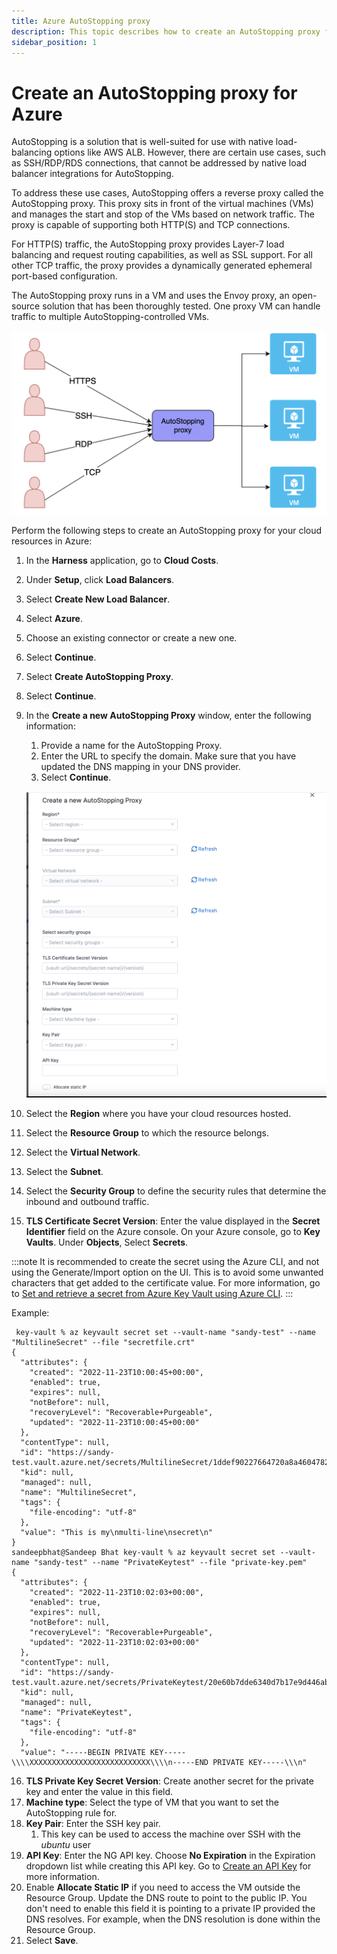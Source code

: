 ```yaml
---
title: Azure AutoStopping proxy
description: This topic describes how to create an AutoStopping proxy for Azure.
sidebar_position: 1
---
```


# Create an AutoStopping proxy for Azure

AutoStopping is a solution that is well-suited for use with native load-balancing options like AWS ALB. However, there are certain use cases, such as SSH/RDP/RDS connections, that cannot be addressed by native load balancer integrations for AutoStopping.

To address these use cases, AutoStopping offers a reverse proxy called the AutoStopping proxy. This proxy sits in front of the virtual machines (VMs) and manages the start and stop of the VMs based on network traffic. The proxy is capable of supporting both HTTP(S) and TCP connections.

For HTTP(S) traffic, the AutoStopping proxy provides Layer-7 load balancing and request routing capabilities, as well as SSL support. For all other TCP traffic, the proxy provides a dynamically generated ephemeral port-based configuration.

The AutoStopping proxy runs in a VM and uses the Envoy proxy, an open-source solution that has been thoroughly tested. One proxy VM can handle traffic to multiple AutoStopping-controlled VMs.


  ![](./static/autostopping-proxy-architecture-diagram.png)


Perform the following steps to create an AutoStopping proxy for your cloud resources in Azure:



1. In the **Harness** application, go to **Cloud Costs**.
2. Under **Setup**, click **Load Balancers**.
3. Select **Create New Load Balancer**.
4. Select **Azure**. 
5. Choose an existing connector or create a new one.
6. Select **Continue**.
7. Select **Create AutoStopping Proxy**. 
8. Select **Continue**.
9. In the **Create a new AutoStopping Proxy** window, enter the following information:
    1. Provide a name for the AutoStopping Proxy.
    2. Enter the URL to specify the domain. Make sure that you have updated the DNS mapping in your DNS provider.
    3. Select **Continue**.

      ![](./static/azure-autoproxy-creation.png)

10. Select the **Region** where you have your cloud resources hosted.
11. Select the **Resource Group** to which the resource belongs.
12. Select the **Virtual Network**.
13. Select the **Subnet**.
14. Select the **Security Group** to define the security rules that determine the inbound and outbound traffic.
15. **TLS Certificate Secret Version**: Enter the value displayed in the **Secret Identifier** field on the Azure console. 
On your Azure console, go to **Key Vaults**. Under **Objects**, Select **Secrets**. 


:::note
It is recommended to create the secret using the Azure CLI, and not using the Generate/Import option on the UI. This is to avoid some unwanted characters that get added to the certificate value. For more information, go to [Set and retrieve a secret from Azure Key Vault using Azure CLI](https://learn.microsoft.com/en-us/azure/key-vault/secrets/quick-create-cli).
:::


Example:
       
```
 key-vault % az keyvault secret set --vault-name "sandy-test" --name "MultilineSecret" --file "secretfile.crt"
{
  "attributes": {
    "created": "2022-11-23T10:00:45+00:00",
    "enabled": true,
    "expires": null,
    "notBefore": null,
    "recoveryLevel": "Recoverable+Purgeable",
    "updated": "2022-11-23T10:00:45+00:00"
  },
  "contentType": null,
  "id": "https://sandy-test.vault.azure.net/secrets/MultilineSecret/1ddef90227664720a8a4604782a15f38",
  "kid": null,
  "managed": null,
  "name": "MultilineSecret",
  "tags": {
    "file-encoding": "utf-8"
  },
  "value": "This is my\nmulti-line\nsecret\n"
}
sandeepbhat@Sandeep Bhat key-vault % az keyvault secret set --vault-name "sandy-test" --name "PrivateKeytest" --file "private-key.pem"
{
  "attributes": {
    "created": "2022-11-23T10:02:03+00:00",
    "enabled": true,
    "expires": null,
    "notBefore": null,
    "recoveryLevel": "Recoverable+Purgeable",
    "updated": "2022-11-23T10:02:03+00:00"
  },
  "contentType": null,
  "id": "https://sandy-test.vault.azure.net/secrets/PrivateKeytest/20e60b7dde6340d7b17e9d446abfc984",
  "kid": null,
  "managed": null,
  "name": "PrivateKeytest",
  "tags": {
    "file-encoding": "utf-8"
  },
  "value": "-----BEGIN PRIVATE KEY-----\\\\XXXXXXXXXXXXXXXXXXXXXXXXXXX\\\\n-----END PRIVATE KEY-----\\\n"

```


16. **TLS Private Key Secret Version**: Create another secret for the private key and enter the value in this field.
17. **Machine type**: Select the type of VM that you want to set the AutoStopping rule for.
18. **Key Pair**: Enter the SSH key pair.
    1. This key can be used to access the machine over SSH with the *ubuntu* user
19. **API Key**: Enter the NG API key. Choose **No Expiration** in the Expiration dropdown list while creating this API key. Go to [Create an API Key](/docs/platform/automation/api/api-quickstart) for more information.
20. Enable **Allocate Static IP** if you need to access the VM outside the Resource Group. Update the DNS route to point to the public IP. You don't need to enable this field it is pointing to a private IP provided the DNS resolves. For example, when the DNS resolution is done within the Resource Group.
21. Select **Save**.
